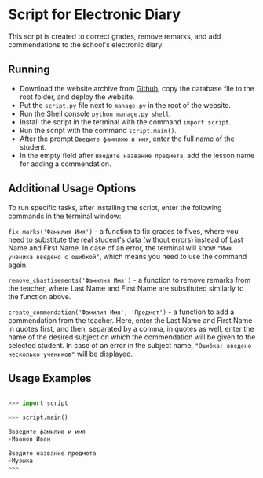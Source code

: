 # Script for Electronic Diary

This script is created to correct grades, remove remarks, and add commendations to the school's electronic diary.
## Running

- Download the website archive from [Github](https://github.com/dvmn-tasks/e-diary), copy the database file to the root folder, and deploy the website.
- Put the `script.py` file next to `manage.py` in the root of the website.
- Run the Shell console `python manage.py shell`.
- Install the script in the terminal with the command `import script`.
- Run the script with the command `script.main()`.
- After the prompt `Введите фамилию и имя`, enter the full name of the student.
- In the empty field after `Введите название предмета`, add the lesson name for adding a commendation.

## Additional Usage Options

To run specific tasks, after installing the script, enter the following commands in the terminal window:

`fix_marks('Фамилия Имя')` - a function to fix grades to fives, where you need to substitute the real student's data (without errors) instead of Last Name and First Name. In case of an error, the terminal will show `"Имя ученика введено с ошибкой"`, which means you need to use the command again.

`remove_chastisements('Фамилия Имя')` - a function to remove remarks from the teacher, where Last Name and First Name are substituted similarly to the function above.

`create_commendation('Фамилия Имя', 'Предмет')` - a function to add a commendation from the teacher. Here, enter the Last Name and First Name in quotes first, and then, separated by a comma, in quotes as well, enter the name of the desired subject on which the commendation will be given to the selected student. In case of an error in the subject name, `"Ошибка: введено несколько учеников"` will be displayed.

## Usage Examples

```python manage.py shell

>>> import script

>>> script.main()

Ввведите фамилию и имя
>Иванов Иван

Введите название предмета
>Музыка
>>>
```